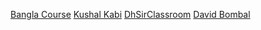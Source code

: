 [Bangla Course](https://www.youtube.com/watch?v=08kecFaY90o&list=PLOAwd76aN5OdlEp0bJSL0KBnL4LZx7PQd)
[Kushal Kabi](https://www.youtube.com/@kushalkabi/search?query=ccna)
[DhSirClassroom](https://www.youtube.com/@dhsirsclassroom/search?query=Networking%20%2C%20)
[David Bombal](https://www.youtube.com/@davidbombal/playlists)

